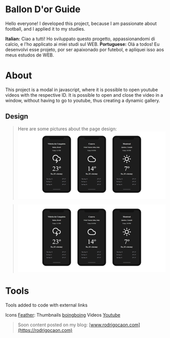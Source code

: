 ﻿# Ballon D'or Guide

  
Hello everyone! I developed this project, because I am passionate about football, and I applied it to my studies.

**Italian:** Ciao a tutti! Ho sviluppato questo progetto, appassionandomi di calcio, e l'ho applicato ai miei studi sul WEB.
**Portuguese:** Olá a todos! Eu desenvolvi esse projeto, por ser apaixonado por futebol, e apliquei isso aos meus estudos de WEB. 


# About

This project is a modal in javascript, where it is possible to open youtube videos with the respective ID. It is possible to open and close the video in a window, without having to go to youtube, thus creating a dynamic gallery.

## Design

>Here are some pictures about the page design:
![Clima app](https://github.com/rcaondev/weather_app/blob/main/preview.png?raw=true)

>![Clima app](https://github.com/rcaondev/weather_app/blob/main/preview.png?raw=true)






# Tools

Tools added to code with external links


Icons [Feather](https://feathericons.com):
Thumbnails [boingboing](https://boingboing.net)
Videos [Youtube](https://www.youtube.com)


>Soon content posted on my blog: [www.rodrigocaon.com](https://rodrigocaon.com)

